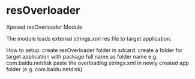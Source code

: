 resOverloader
=============

Xposed resOverloader Module

The module loads external strings.xml res file to target application. 

How to setup.
create resOverloader folder in sdcard.
create a folder for target application with package full name as folder name
e.g. com.baidu.netdisk
paste the overloading strings.xml in newly created app folder (e.g. com.baidu.netdisk)

